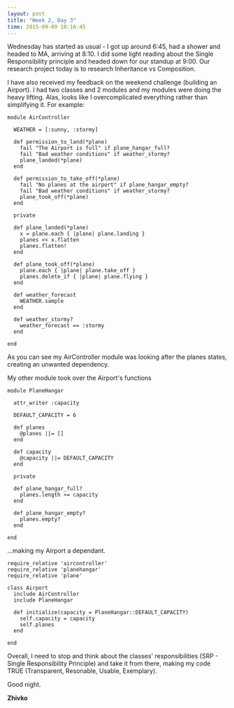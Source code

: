 ```yaml
---
layout: post
title: "Week 2, Day 3"
time: 2015-09-09 10:16:45
---
```


Wednesday has started as usual - I got up around 6:45, had a shower and headed to MA, arriving at 8:10. I did some light reading about the Single Responsibility principle and headed down for our standup at 9:00. Our research project today is to research Inheritance vs Composition.

I have also received my feedback on the weekend challenge (building an Airport). I had two classes and 2 modules and my modules were doing the heavy lifting. Alas, looks like I overcomplicated everything rather than simplifying it. For example:

    module AirController

      WEATHER = [:sunny, :stormy]

      def permission_to_land(*plane)
        fail "The Airport is full" if plane_hangar_full?
        fail "Bad weather conditions" if weather_stormy?
        plane_landed(*plane)
      end

      def permission_to_take_off(*plane)
        fail "No planes at the airport" if plane_hangar_empty?
        fail "Bad weather conditions" if weather_stormy?
        plane_took_off(*plane)
      end

      private

      def plane_landed(*plane)
        x = plane.each { |plane| plane.landing }
        planes << x.flatten
        planes.flatten!
      end

      def plane_took_off(*plane)
        plane.each { |plane| plane.take_off }
        planes.delete_if { |plane| plane.flying }
      end

      def weather_forecast
        WEATHER.sample
      end

      def weather_stormy?
        weather_forecast == :stormy
      end

    end

As you can see my AirController module was looking after the planes states, creating an unwanted dependency.

My other module took over the Airport's functions

    module PlaneHangar

      attr_writer :capacity

      DEFAULT_CAPACITY = 6

      def planes
        @planes ||= []
      end

      def capacity
        @capacity ||= DEFAULT_CAPACITY
      end

      private

      def plane_hangar_full?
        planes.length >= capacity
      end

      def plane_hangar_empty?
        planes.empty?
      end

    end

...making my Airport a dependant.

    require_relative 'aircontroller'
    require_relative 'planehangar'
    require_relative 'plane'

    class Airport
      include AirController
      include PlaneHangar

      def initialize(capacity = PlaneHangar::DEFAULT_CAPACITY)
        self.capacity = capacity
        self.planes
      end

    end

Overall, I need to stop and think about the classes' responsibilities (SRP - Single Responsibility Principle) and take it from there, making my code TRUE (Transparent, Resonable, Usable, Exemplary).

Good night.

__Zhivko__
